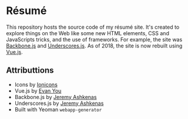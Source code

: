 # Résumé

This repository hosts the source code of my résumé site. It's created to explore things on the Web like some new HTML elements, CSS and JavaScripts tricks, and the use of frameworks. For example, the site was [Backbone.js](http://backbonejs.org/) and [Underscores.js](https://underscorejs.org/). As of 2018, the site is now rebuilt using [Vue.js](https://vuejs.org).

## Attributtions

- Icons by [Ionicons](https://ionicons.com/)
- Vue.js by [Evan You](http://evanyou.me/)
- Backbone.js by [Jeremy Ashkenas](https://github.com/jashkenas)
- Underscores.js by [Jeremy Ashkenas](https://github.com/jashkenas)
- Built with Yeoman `webapp-generator`
